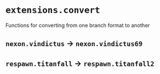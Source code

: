 # `extensions.convert`
Functions for converting from one branch format to another

## `nexon.vindictus` -> `nexon.vindictus69`
## `respawn.titanfall` -> `respawn.titanfall2`
